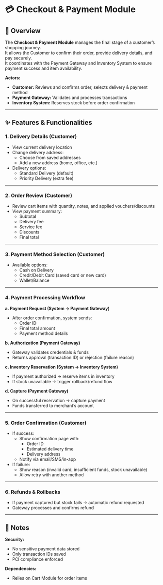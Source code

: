 # 💳 Checkout & Payment Module

## 📌 Overview

The **Checkout & Payment Module** manages the final stage of a customer’s shopping journey.  
It allows the Customer to confirm their order, provide delivery details, and pay securely.  
It coordinates with the Payment Gateway and Inventory System to ensure payment success and item availability.

**Actors:**
- **Customer:** Reviews and confirms order, selects delivery & payment method
- **Payment Gateway:** Validates and processes transactions
- **Inventory System:** Reserves stock before order confirmation

---

## ✨ Features & Functionalities

### 1. Delivery Details (Customer)
- View current delivery location
- Change delivery address:
  - Choose from saved addresses
  - Add a new address (home, office, etc.)
- Delivery options:
  - Standard Delivery (default)
  - Priority Delivery (extra fee)

---

### 2. Order Review (Customer)
- Review cart items with quantity, notes, and applied vouchers/discounts
- View payment summary:
  - Subtotal
  - Delivery fee
  - Service fee
  - Discounts
  - Final total

---

### 3. Payment Method Selection (Customer)
- Available options:
  - Cash on Delivery
  - Credit/Debit Card (saved card or new card)
  - Wallet/Balance

---

### 4. Payment Processing Workflow

**a. Payment Request (System → Payment Gateway)**
- After order confirmation, system sends:
  - Order ID
  - Final total amount
  - Payment method details

**b. Authorization (Payment Gateway)**
- Gateway validates credentials & funds
- Returns approval (transaction ID) or rejection (failure reason)

**c. Inventory Reservation (System → Inventory System)**
- If payment authorized → reserve items in inventory
- If stock unavailable → trigger rollback/refund flow

**d. Capture (Payment Gateway)**
- On successful reservation → capture payment
- Funds transferred to merchant’s account

---

### 5. Order Confirmation (Customer)
- If success:
  - Show confirmation page with:
    - Order ID
    - Estimated delivery time
    - Delivery address
  - Notify via email/SMS/in-app
- If failure:
  - Show reason (invalid card, insufficient funds, stock unavailable)
  - Allow retry with another method

---

### 6. Refunds & Rollbacks
- If payment captured but stock fails → automatic refund requested
- Gateway processes and confirms refund

---

## 📌 Notes

**Security:**
- No sensitive payment data stored
- Only transaction IDs saved
- PCI compliance enforced

**Dependencies:**
- Relies on Cart Module for order items
